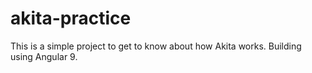 # akita-practice
This is a simple project to get to know about how Akita works. Building using Angular 9.
